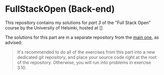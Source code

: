 # FullStackOpen (Back-end)

This repository contains my solutions for *part 3* of the "Full Stack Open" course by the University of Helsinki, hosted at []

The solutions for this part are in a separate repository from the [main one](https://github.com/Tizzz-555/full-stack-open), as advised:

>It's recommended to do all of the exercises from this part into a new dedicated git repository, and place your source code right at the root of the repository. Otherwise, you will run into problems in exercise 3.10.
